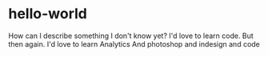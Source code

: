 # hello-world
How can I describe something I don't know yet? 
I'd love to learn code. But then again. I'd love to learn Analytics
And photoshop
and indesign
and code

